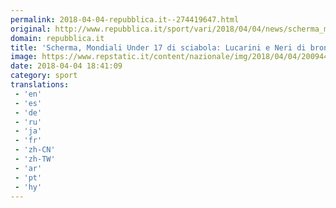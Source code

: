 ```yaml
---
permalink: 2018-04-04-repubblica.it--274419647.html
original: http://www.repubblica.it/sport/vari/2018/04/04/news/scherma_mondiali_sciabola_under_17_bronzo-192984718/?rss
domain: repubblica.it
title: 'Scherma, Mondiali Under 17 di sciabola: Lucarini e Neri di bronzo a Verona'
image: https://www.repstatic.it/content/nazionale/img/2018/04/04/200944226-333fae78-5708-4483-acc4-ef4441cb2245.jpg
date: 2018-04-04 18:41:09
category: sport
translations: 
 - 'en'
 - 'es'
 - 'de'
 - 'ru'
 - 'ja'
 - 'fr'
 - 'zh-CN'
 - 'zh-TW'
 - 'ar'
 - 'pt'
 - 'hy'
---
```


